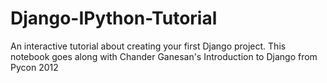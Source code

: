 Django-IPython-Tutorial
=======================

An interactive tutorial about creating your first Django project. This notebook goes along with Chander Ganesan's Introduction to Django from Pycon 2012
